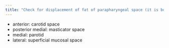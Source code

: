 ```yaml
---
title: "Check for displacement of fat of parapharyngeal space (it is bordered by different spaces) if there is displacement, in what space is the pathology: - anterior displacement? - posterior medial displacement? - medial displacement? - lateral displacement?"
---
```

- anterior: carotid space
- posterior medial: masticator space
- medial: parotid
- lateral: superficial mucosal space

